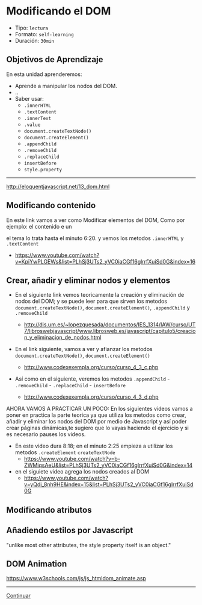 # Modificando el DOM
- Tipo: `lectura`
- Formato: `self-learning`
- Duración: `30min`

## Objetivos de Aprendizaje

En esta unidad aprenderemos:
* Aprende a manipular los nodos del DOM.
* ..
* Saber usar:
  - `.innerHTML`
  - `.textContent`
  - `.innerText`
  - `.value`
  - `document.createTextNode()`
  - `document.createElement()`
  - `.appendChild`
  - `.removeChild`
  - `.replaceChild`
  - `insertBefore`
  - `style.property`

***

http://eloquentjavascript.net/13_dom.html


## Modificando contenido

En este link vamos a ver como Modificar elementos del DOM, Como por ejemplo: el contenido e un <p> el tema lo trata hasta el minuto 6:20. y vemos los metodos `.innerHTML` y `.textContent`
  - https://www.youtube.com/watch?v=KpiYwPLGEWs&list=PLhSj3UTs2_yVC0iaCGf16glrrfXuiSd0G&index=16


## Crear, añadir y eliminar nodos y elementos
  * En el siguiente link vemos teoricamente la creación y eliminación de nodos del DOM; y se puede leer para que sirven los metodos `document.createTextNode()`, `document.createElement()`, `.appendChild` y `.removeChild`
    - http://dis.um.es/~lopezquesada/documentos/IES_1314/IAW/curso/UT7/libroswebjavascript/www.librosweb.es/javascript/capitulo5/creacion_y_eliminacion_de_nodos.html

  * En el link siguiente, vamos a ver  y afianzar los metodos  `document.createTextNode()`, `document.createElement()`
    - http://www.codexexempla.org/curso/curso_4_3_c.php
  * Así como en el siguiente, veremos los metodos `.appendChild` - `.removeChild` - `.replaceChild` - `insertBefore`
    - http://www.codexexempla.org/curso/curso_4_3_d.php

AHORA VAMOS A PRACTICAR UN POCO:
En los siguientes videos vamos a poner en practica la parte teorica ya que utiliza los metodos  como crear, añadir y eliminar los nodos del DOM por medio de Javascript y así poder crear páginas dinámicas,te sugiero que lo vayas haciendo el ejercicio y si es necesario pauses los videos.


  * En este video  dura 8:18; en el minuto 2:25 empieza a utilizar los metodos `.createElement`  `createTextNode`
    - https://www.youtube.com/watch?v=b-ZWMiqsAeU&list=PLhSj3UTs2_yVC0iaCGf16glrrfXuiSd0G&index=14
  * en el siguiete video agrega los nodos creados al DOM
    - https://www.youtube.com/watch?v=yQdi_8nh9HE&index=15&list=PLhSj3UTs2_yVC0iaCGf16glrrfXuiSd0G


## Modificando atributos

## Añadiendo estilos por Javascript
"unlike most other attributes, the style property itself is an object."

## DOM Animation
https://www.w3schools.com/js/js_htmldom_animate.asp

***

[Continuar]( )
